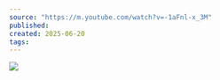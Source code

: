 ```yaml
---
source: "https://m.youtube.com/watch?v=-1aFnl-x_3M"
published:
created: 2025-06-20
tags:
---
```

![](https://www.youtube.com/watch?v=-1aFnl-x_3M)